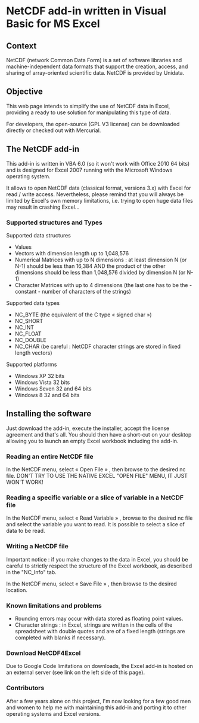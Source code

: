 # NetCDF add-in written in Visual Basic for MS Excel #

## Context ##

NetCDF (network Common Data Form) is a set of software libraries and machine-independent data formats that support the creation, access, and sharing of array-oriented scientific data. NetCDF is provided by Unidata.

## Objective ##

This web page intends to simplify the use of NetCDF data in Excel, providing a ready to use solution for manipulating this type of data.

For developers, the open-source (GPL V3 license) can be downloaded directly or checked out with Mercurial.

## The NetCDF add-in ##

This add-in is written in VBA 6.0 (so it won't work with Office 2010 64 bits) and is designed for Excel 2007 running with the Microsoft Windows operating system.

It allows to open NetCDF data (classical format, versions 3.x) with Excel for read / write access. Nevertheless, please remind that you will always be limited by Excel's own memory limitations, i.e. trying to open huge data files may result in crashing Excel...

### Supported structures and Types ###

Supported data structures
  * Values
  * Vectors with dimension length up to 1,048,576
  * Numerical Matrices with up to N dimensions : at least dimension N (or N-1) should be less than 16,384 AND the product of the other dimensions should be less than 1,048,576 divided by dimension N (or N-1)
  * Character Matrices with up to 4 dimensions (the last one has to be the - constant - number of characters of the strings)


Supported data types
  * NC\_BYTE (the equivalent of the C type « signed char »)
  * NC\_SHORT
  * NC\_INT
  * NC\_FLOAT
  * NC\_DOUBLE
  * NC\_CHAR (be careful : NetCDF character strings are stored in fixed length vectors)

Supported platforms
  * Windows XP 32 bits
  * Windows Vista 32 bits
  * Windows Seven 32 and 64 bits
  * Windows 8 32 and 64 bits

## Installing the software ##

Just download the add-in, execute the installer, accept the license agreement and that's all. You should then have a short-cut on your desktop allowing you to launch an empty Excel workbook including the add-in.


### Reading an entire NetCDF file ###

In the NetCDF menu, select « Open File » , then browse to the desired nc file. DON'T TRY TO USE THE NATIVE EXCEL "OPEN FILE" MENU, IT JUST WON'T WORK!

### Reading a specific variable or a slice of variable in a NetCDF file ###

In the NetCDF menu, select « Read Variable » , browse to the desired nc file and select the variable you want to read. It is possible to select a slice of data to be read.

### Writing a NetCDF file ###

Important notice : if you make changes to the data in Excel, you should be careful to strictly respect the structure of the Excel workbook, as described in the "NC\_Info" tab.

In the NetCDF menu, select « Save File » , then browse to the desired location.


### Known limitations and problems ###

  * Rounding errors may occur with data stored as floating point values.
  * Character strings : in Excel, strings are written in the cells of the spreadsheet with double quotes and are of a fixed length (strings are completed with blanks if necessary).


### Download NetCDF4Excel ###

Due to Google Code limitations on downloads, the Excel add-in is hosted on an external server (see link on the left side of this page).


### Contributors ###

After a few years alone on this project, I'm now looking for a few good men and women to help me with maintaining this add-in and porting it to other operating systems and Excel versions.